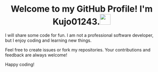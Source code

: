 <h1 align="center"><b>Welcome to my GitHub Profile! I'm Kujo01243.</b><img src="https://media.giphy.com/media/hvRJCLFzcasrR4ia7z/giphy.gif" width="35"></h1>

I will share some code for fun. I am not a professional software developer, but I enjoy coding and learning new things.

Feel free to create issues or fork my repositories. Your contributions and feedback are always welcome!

Happy coding!